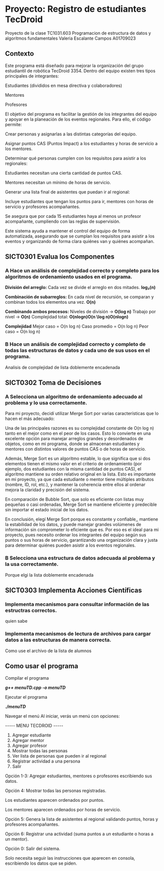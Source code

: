 # Proyecto: Registro de estudiantes TecDroid
Proyecto de la clase TC1031.603 Programacion de estructura de datos y algoritmos fundamentales 
Valeria Escalante Campos A01709023 

## Contexto
Este programa está diseñado para mejorar la organización del grupo estudiantil de robótica TecDroid 3354. Dentro del equipo existen tres tipos principales de integrantes:

Estudiantes (divididos en mesa directiva y colaboradores)

Mentores

Profesores

El objetivo del programa es facilitar la gestión de los integrantes del equipo y apoyar en la planeación de los eventos regionales. Para ello, el código permite:

Crear personas y asignarlas a las distintas categorías del equipo.

Asignar puntos CAS (Puntos Impact) a los estudiantes y horas de servicio a los mentores.

Determinar qué personas cumplen con los requisitos para asistir a los regionales:

Estudiantes necesitan una cierta cantidad de puntos CAS.

Mentores necesitan un mínimo de horas de servicio.

Generar una lista final de asistentes que puedan ir al regional:

Incluye estudiantes que tengan los puntos para ir, mentores con horas de servicio y profesores acompañantes.

Se asegura que por cada 15 estudiantes haya al menos un profesor acompañante, cumpliendo con las reglas de supervisión.

Este sistema ayuda a mantener el control del equipo de forma automatizada, asegurando que se cumplan los requisitos para asistir a los eventos y organizando de forma clara quiénes van y quiénes acompañan. 

## SICT0301 Evalua los Componentes 
### A Hace un análisis de complejidad correcto y completo para los algoritmos de ordenamiento usados en el programa.
**División del arreglo:**
 Cada vez se divide el arreglo en dos mitades. **log₂(n)**

**Combinación de subarreglos:**
 En cada nivel de recursión, se comparan y combinan todos los elementos una vez. **O(n)**

**Combinando ambos procesos:**
Niveles de división → **O(log n)**
Trabajo por nivel → **O(n)**
 Complejidad total:
 **O(nlog⁡n)O(n \log n)O(nlogn)**

**Complejidad**
Mejor caso = O(n log n)
Caso promedio =  O(n log n)
Peor caso = O(n log n)

### B Hace un análisis de complejidad correcto y completo de todas las estructuras de datos y cada uno de sus usos en el programa.
Analisis de complejidad de lista doblemente encadenada 

## SICT0302 Toma de Decisiones
### A Selecciona un algoritmo de ordenamiento adecuado al problema y lo usa correctamente.
Para mi proyecto, decidí utilizar Merge Sort por varias características que lo hacen el más adecuado: 

Una de las principales razones es su complejidad constante de O(n log n) tanto en el mejor como en el peor de los casos. Esto lo convierte en una excelente opción para manejar arreglos grandes y desordenados de objetos, como en mi programa, donde se almacenan estudiantes y mentores con distintos valores de puntos CAS o de horas de servicio.

Además, Merge Sort es un algoritmo estable, lo que significa que si dos elementos tienen el mismo valor en el criterio de ordenamiento (por ejemplo, dos estudiantes con la misma cantidad de puntos CAS), el algoritmo mantiene su orden relativo original en la lista. Esto es importante en mi proyecto, ya que cada estudiante o mentor tiene múltiples atributos (nombre, ID, rol, etc.), y mantener la coherencia entre ellos al ordenar mejora la claridad y precisión del sistema.

En comparación de Bubble Sort, que solo es eficiente con listas muy pequeñas o casi ordenadas, Merge Sort se mantiene eficiente y predecible sin importar el estado inicial de los datos.

En conclusión, elegí Merge Sort porque  es constante y confiable,, mantiene la estabilidad de los datos, y puede manejar grandes volúmenes de información sin comprometer lo eficiente que es.  Por eso es el ideal para mi proyecto, pues necesito ordenar los integrantes del equipo según sus puntos o sus horas de servicio, garantizando una organización clara y justa para determinar quiénes pueden asistir a los eventos regionales.

### B Selecciona una estructura de datos adecuada al problema y la usa correctamente.
Porque elgi la lista doblemente encadenada 


## SICT0303 Implementa Acciones Científicas
### Implementa mecanismos para consultar información de las estructras correctos.
quien sabe 

### Implementa mecanismos de lectura de archivos para cargar datos a las estructuras de manera correcta.
Como use el archivo de la lista de alumnos 

## Como usar el programa
Compilar el programa

***g++ menuTD.cpp -o menuTD***


Ejecutar el programa

***./menuTD***


Navegar el menú
Al iniciar, verás un menú con opciones:

----- MENU TECDROID -----
1. Agregar estudiante
2. Agregar mentor
3. Agregar profesor
4. Mostrar todas las personas
5. Ver lista de personas que pueden ir al regional
6. Registrar actividad a una persona
0. Salir


Opción 1-3: Agregar estudiantes, mentores o profesores escribiendo sus datos.

Opción 4: Mostrar todas las personas registradas.

Los estudiantes aparecen ordenados por puntos.

Los mentores aparecen ordenados por horas de servicio.

Opción 5: Genera la lista de asistentes al regional validando puntos, horas y profesores acompañantes.

Opción 6: Registrar una actividad (suma puntos a un estudiante o horas a un mentor).

Opción 0: Salir del sistema.

Solo necesita seguir las instrucciones que aparecen en consola, escribiendo los datos que se piden.


